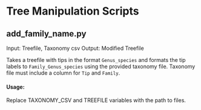 # Tree Manipulation Scripts

## add_family_name.py

Input: Treefile, Taxonomy csv
Output: Modified Treefile

Takes a treefile with tips in the format `Genus_species` and formats the tip labels to `Family_Genus_species` using the provided taxonomy file. Taxonomy file must include a column for `Tip` and `Family`.

#### Usage:
Replace TAXONOMY_CSV and TREEFILE variables with the path to files.

